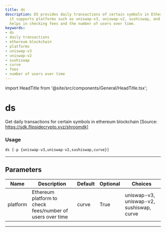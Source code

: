 ```yaml
---
title: ds
description: DS provides daily transactions of certain symbols in Ethereum blockchain,
  it supports platforms such as uniswap-v3, uniswap-v2, sushiswap, and curve. It primarily
  helps in checking fees and the number of users over time.
keywords:
- ds
- daily transactions
- ethereum blockchain
- platforms
- uniswap-v3
- uniswap-v2
- sushiswap
- curve
- fees
- number of users over time
---
```


import HeadTitle from '@site/src/components/General/HeadTitle.tsx';

<HeadTitle title="ds - Onchain - Crypto - Reference | OpenBB Terminal Docs" />

# ds

Get daily transactions for certain symbols in ethereum blockchain [Source: https://sdk.flipsidecrypto.xyz/shroomdk]

### Usage

```python
ds [-p {uniswap-v3,uniswap-v2,sushiswap,curve}]
```

---

## Parameters

| Name | Description | Default | Optional | Choices |
| ---- | ----------- | ------- | -------- | ------- |
| platform | Ethereum platform to check fees/number of users over time | curve | True | uniswap-v3, uniswap-v2, sushiswap, curve |

---
